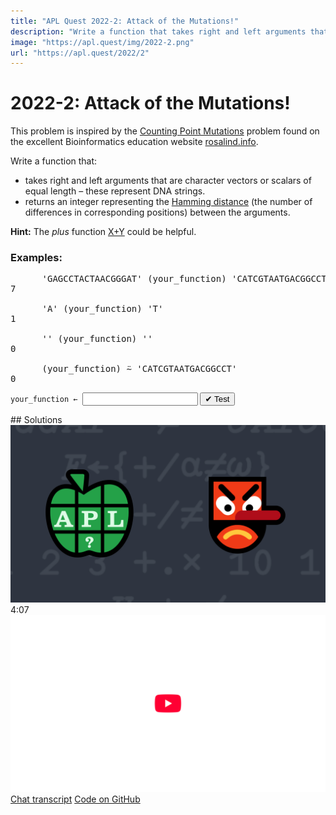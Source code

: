 ```yaml
---
title: "APL Quest 2022-2: Attack of the Mutations!"
description: "Write a function that takes right and left arguments that are character vectors or scalars of equal length – these represent DNA strings – and returns an integer representing the Hamming distance (the number of differences in corresponding positions) between the arguments."
image: "https://apl.quest/img/2022-2.png"
url: "https://apl.quest/2022/2"
---
```


# <span class=s>2022-</span>2: Attack of the Mutations!

<!-- Write a function that takes right and left arguments that are character vectors or scalars of equal length – these represent DNA strings – and returns an integer representing the Hamming distance (the number of differences in corresponding positions) between the arguments. -->

<p>This problem is inspired by the <a href="https://rosalind.info/problems/hamm/">Counting Point Mutations</a> problem found on the excellent Bioinformatics education website <a href="https://rosalind.info">rosalind.info</a>.</p>
<p>Write a function that:</p>
<ul>
    <li>takes right and left arguments that are character vectors or scalars of equal length – these represent DNA strings.</li>
    <li>returns an integer representing the <a href="https://rosalind.info/glossary/hamming-distance/">Hamming distance</a> (the number of differences in corresponding positions) between the arguments.</li>
</ul>

<p><i class="fas fa-lightbulb-on"></i> <strong>Hint:</strong> The <em>plus</em> function <a href="https://help.dyalog.com/latest/Content/Language/Symbols/Plus.htm" class="APL" target="_blank">X+Y</a> could be helpful.
</p>

### Examples:
<pre class="APL">
      'GAGCCTACTAACGGGAT' (your_function) 'CATCGTAATGACGGCCT' 
7

      'A' (your_function) 'T'
1

      '' (your_function) ''
0
 
      (your_function) ⍨ 'CATCGTAATGACGGCCT'
0
</pre>
<div class="pdiv">
  <code onclick="p_Input.focus()">your_function ← </code><input id="p_Input" autocomplete="off" spellcheck="false" oninput="this.parentElement.querySelector`button`.disabled=false;localStorage.setItem(window.location.pathname,this.value)" onkeypress="subm(event)">
  <button onclick="alert$.next`Testing…`;submitSolution`p`" class="md-button md-button--primary">&#x2714; Test</button>
</div>
<p id="p_Output"></p>
## Solutions
<div onclick="play(this)" title="Video on YouTube" class="yt">
<img class="md-header--shadow" alt="Video Thumbnail" src="../../img/2022-2.png">
<time>4:07</time>
<img alt="YouTube" src="../../img/yt-big.png">
</div>
<a href="https://chat.stackexchange.com/transcript/52405?m=64668644#64668644" target="_blank" class="md-button md-button--primary">Chat transcript</a>
<a href="https://github.com/abrudz/apl_quest/tree/main/2022/2.apl" target="_blank" class="md-button md-button--primary right">Code on GitHub</a>

<script>
    testCases={"a":[["'GAGCCTACTAACGGGAT'","'CATCGTAATGACGGCCT'"],["'CATCGTAATGACGGCCT'","'CATCGTAATGACGGCCT'"],["'ACGT'[?10⍴4]","'ACGT'[?10⍴4]"]],"b":[["'A'","'T'"],["'A'","'A'"],["''","''"]],"f":"+.≠","p":"∊"}
    p_Input.value=localStorage.getItem(window.location.pathname)
    play=e=>e.outerHTML=`<iframe class="md-header--shadow" src="https://www.youtube.com/embed/Gy7i_EzrhFE?list=PLYKQVqyrAEj9wDIUyLDGtDAFTKY38BUMN&autoplay=1" title="<span class=s>2022-</span>2: Attack of the Mutations! (APL Quest 2022-2)" frameborder="0" allow="accelerometer; autoplay; clipboard-write; encrypted-media; gyroscope; picture-in-picture; web-share" referrerpolicy="strict-origin-when-cross-origin" allowfullscreen></iframe>`
</script>
